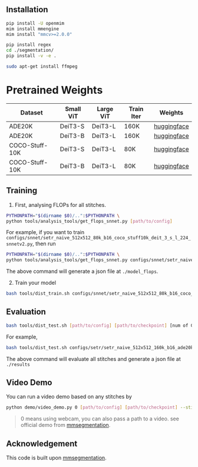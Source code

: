 ## Installation

```bash
pip install -U openmim
mim install mmengine
mim install "mmcv>=2.0.0"

pip install regex
cd ./segmentation/
pip install -v -e .

sudo apt-get install ffmpeg
```





# Pretrained Weights

| Dataset        | Small ViT | Large ViT | Train Iter | Weights                                                      |
| -------------- | --------- | --------- | ---------- | ------------------------------------------------------------ |
| ADE20K         | DeiT3-S   | DeiT3-L   | 160K       | [huggingface](https://huggingface.co/ziplab/snnetv2_deit3_s_l_224_ade20k_setr_naive/blob/main/setr_naive_512x512_160k_b16_ade20k_snnetv2_deit3_s_l_lora_16_iter_160000.pth) |
| ADE20K         | DeiT3-B   | DeiT3-L   | 160K       | [huggingface](https://huggingface.co/ziplab/snnetv2_deit3_b_l_224_ade20k_setr_naive/blob/main/setr_naive_512x512_160k_b16_ade20k_snnetv2_deit3_b_l_lora_4_iter_160000.pth) |
| COCO-Stuff-10K | DeiT3-S   | DeiT3-L   | 80K        | [huggingface](https://huggingface.co/ziplab/snnetv2_deit3_s_l_224_coco_stuff_10k_setr_naive/blob/main/setr_naive_512x512_80k_b16_coco_stuff10k_deit_3_s_l_224_snnetv2_lora_r_16_iter_80000.pth) |
| COCO-Stuff-10K | DeiT3-B   | DeiT3-L   | 80K        | [huggingface](https://huggingface.co/ziplab/snnetv2_deit3_b_l_224_coco_stuff_10k_setr_naive/blob/main/setr_naive_512x512_80k_b16_coco_stuff10k_deit_3_b_l_224_snnetv2_lora_r_4_iter_80000.pth) |



## Training

1. First, analysing FLOPs for all stitches.

```bash
PYTHONPATH="$(dirname $0)/..":$PYTHONPATH \
python tools/analysis_tools/get_flops_snnet.py [path/to/config]
```

For example, if you want to train `configs/snnet/setr_naive_512x512_80k_b16_coco_stuff10k_deit_3_s_l_224_snnetv2.py`, then run

```bash
PYTHONPATH="$(dirname $0)/..":$PYTHONPATH \
python tools/analysis_tools/get_flops_snnet.py configs/snnet/setr_naive_512x512_80k_b16_coco_stuff10k_deit_3_s_l_224_snnetv2.py
```

The above command will generate a json file at `./model_flops`.



2. Train your model

```bash
bash tools/dist_train.sh configs/snnet/setr_naive_512x512_80k_b16_coco_stuff10k_deit_3_s_l_224_snnetv2.py 8 --no-validate
```



## Evaluation

```bash
bash tools/dist_test.sh [path/to/config] [path/to/checkpoint] [num of GPUs]
```

For example,

```bash
bash tools/dist_test.sh configs/setr/setr_naive_512x512_160k_b16_ade20k_deit_3_s_l_224_snnetv2.py setr_naive_512x512_160k_b16_ade20k_snnetv2_deit3_s_l_lora_16_iter_160000.pth 1

```

The above command will evaluate all stitches and generate a json file at `./results`



## Video Demo

You can run a video demo based on any stitches by

```bash
python demo/video_demo.py 0 [path/to/config] [path/to/checkpoint] --stitch-id 0 --show 
```

> 0 means using webcam, you can also pass a path to a video. see official demo from [mmsegmentation](https://github.com/open-mmlab/mmsegmentation/blob/main/demo/video_demo.py).



## Acknowledgement

This code is built upon [mmsegmentation](https://github.com/open-mmlab/mmsegmentation).
